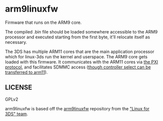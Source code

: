 # arm9linuxfw

Firmware that runs on the ARM9 core.

The compiled .bin file should be loaded somewhere accessible to the ARM9 processor
and executed starting from the first byte, it'll relocate itself as necessary.

The 3DS has multiple ARM11 cores that are the main application processor which
for linux-3ds run the kernel and userspace. The ARM9 core gets loaded with this
firmware. It communicates with the ARM11 cores via
[the PXI protocol](https://www.3dbrew.org/wiki/PXI_Services), and facilitates
SDMMC access
([though controller select can be transferred to arm11](https://www.3dbrew.org/wiki/CONFIG9_Registers#CFG9_SDMMCCTL)).

## LICENSE

GPLv2

arm9linuxfw is based off the [arm9linuxfw](https://github.com/linux-3ds/arm9linuxfw) repository from the ["Linux for 3DS" team](https://github.com/linux-3ds).

